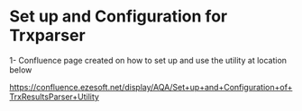 # Set up and Configuration for Trxparser 

1-  Confluence page created on how to set up and use the utility at location below

https://confluence.ezesoft.net/display/AQA/Set+up+and+Configuration+of+TrxResultsParser+Utility




